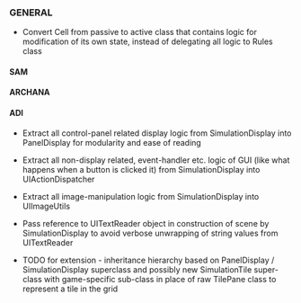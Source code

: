 ### GENERAL

+ Convert Cell from passive to active class that contains logic for modification of its own state, instead of delegating all logic to Rules class


#### SAM 


#### ARCHANA




#### ADI
+ Extract all control-panel related display logic from SimulationDisplay into PanelDisplay for modularity and ease of reading
  
+ Extract all non-display related, event-handler etc. logic of GUI (like what happens when a button is clicked it) from SimulationDisplay into UIActionDispatcher  
  
+ Extract all image-manipulation logic from SimulationDisplay into UIImageUtils  
  
+ Pass reference to UITextReader object in construction of scene by SimulationDisplay to avoid verbose unwrapping of string values from UITextReader  
  
+ TODO for extension - inheritance hierarchy based on PanelDisplay / SimulationDisplay superclass and possibly new SimulationTile super-class with game-specific sub-class in place of raw TilePane class to represent a tile in the grid

  




